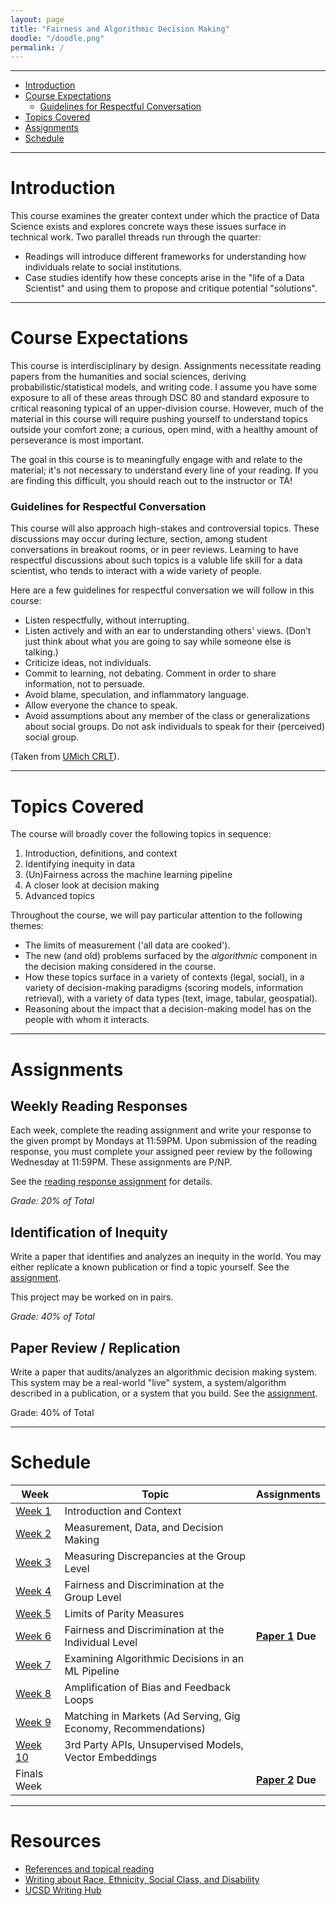```yaml
---
layout: page
title: "Fairness and Algorithmic Decision Making"
doodle: "/doodle.png"
permalink: /
---
```


---
* [Introduction](#introduction)
* [Course Expectations](#course-expectations)
  - [Guidelines for Respectful Conversation](#guidelines-for-respectful-conversation)
* [Topics Covered](#topics-covered)
* [Assignments](#assignments)
* [Schedule](#schedule)

---

# Introduction

This course examines the greater context under which the practice of
Data Science exists and explores concrete ways these issues surface in
technical work. Two parallel threads run through the quarter:

* Readings will introduce different frameworks for understanding how
  individuals relate to social institutions.
* Case studies identify how these concepts arise in the "life of a
  Data Scientist" and using them to propose and critique potential
  "solutions".

---

# Course Expectations

This course is interdisciplinary by design. Assignments necessitate
reading papers from the humanities and social sciences, deriving
probabilistic/statistical models, and writing code. I assume you
have some exposure to all of these areas through DSC 80 and standard
exposure to critical reasoning typical of an upper-division
course. However, much of the material in this course will require
pushing yourself to understand topics outside your comfort zone; a
curious, open mind, with a healthy amount of perseverance is most
important. 

The goal in this course is to meaningfully engage with and relate to
the material; it's not necessary to understand every line of your
reading. If you are finding this difficult, you should reach out to
the instructor or TA!

### Guidelines for Respectful Conversation

This course will also approach high-stakes and controversial
topics. These discussions may occur during lecture, section, among
student conversations in breakout rooms, or in peer reviews. Learning
to have respectful discussions about such topics is a valuble life
skill for a data scientist, who tends to interact with a wide variety
of people.

Here are a few guidelines for respectful conversation we will follow in
this course:
* Listen respectfully, without interrupting.
* Listen actively and with an ear to understanding others'
  views. (Don’t just think about what you are going to say while
  someone else is talking.)
* Criticize ideas, not individuals.
* Commit to learning, not debating. Comment in order to share information, not to persuade.
* Avoid blame, speculation, and inflammatory language.
* Allow everyone the chance to speak.
* Avoid assumptions about any member of the class or generalizations
  about social groups. Do not ask individuals to speak for their
  (perceived) social group.
  
(Taken from [UMich CRLT](https://crlt.umich.edu/publinks/generalguidelines)).


---

# Topics Covered

The course will broadly cover the following topics in sequence:
1. Introduction, definitions, and context
2. Identifying inequity in data
3. (Un)Fairness across the machine learning pipeline
4. A closer look at decision making
5. Advanced topics

Throughout the course, we will pay particular attention to the
following themes:
* The limits of measurement ('all data are cooked').
* The new (and old) problems surfaced by the *algorithmic* component
  in the decision making considered in the course.
* How these topics surface in a variety of contexts (legal, social),
  in a variety of decision-making paradigms (scoring models,
  information retrieval), with a variety of data types (text, image,
  tabular, geospatial).
* Reasoning about the impact that a decision-making model has on the people with whom it interacts.

---

# Assignments

## Weekly Reading Responses 

Each week, complete the reading assignment and write your response to
the given prompt by Mondays at 11:59PM. Upon submission of the reading
response, you must complete your assigned peer review by the following
Wednesday at 11:59PM. These assignments are P/NP.

See the [reading response assignment](assignments/reading-response)
for details.

*Grade: 20% of Total*

## Identification of Inequity 

Write a paper that identifies and analyzes an inequity in the
world. You may either replicate a known publication or find a topic
yourself. See the [assignment](assignments/inequity-analysis).

This project may be worked on in pairs.

*Grade: 40% of Total*

## Paper Review / Replication 

Write a paper that audits/analyzes an algorithmic decision making
system. This system may be a real-world "live" system, a system/algorithm
described in a publication, or a system that you build. See the
[assignment](assignments/algorithmic-audit).

Grade: 40% of Total

---

# Schedule

|Week|Topic|Assignments|
|---|---|---|
|[Week 1](weeks/week01)|Introduction and Context||
|[Week 2](weeks/week02)|Measurement, Data, and Decision Making||
|[Week 3](weeks/week03)|Measuring Discrepancies at the Group Level||
|[Week 4](weeks/week04)|Fairness and Discrimination at the Group Level||
|[Week 5](weeks/week05)|Limits of Parity Measures||
|[Week 6](weeks/week06)|Fairness and Discrimination at the Individual Level|**[Paper 1](assignments/inequity-analysis) Due**|
|[Week 7](weeks/week07)|Examining Algorithmic Decisions in an ML Pipeline||
|[Week 8](weeks/week09)|Amplification of Bias and Feedback Loops||
|[Week 9](weeks/week08)|Matching in Markets (Ad Serving, Gig Economy, Recommendations)||
|[Week 10](weeks/week10)|3rd Party APIs, Unsupervised Models, Vector Embeddings||
|Finals Week||**[Paper 2](assignments/algorithmic-audit) Due**|

---

# Resources

* [References and topical reading](references)
* [Writing about Race, Ethnicity, Social Class, and
  Disability](https://www.hamilton.edu/academics/centers/writing/writing-resources/language-of-difference-writing-about-race-ethnicity-social-class-and-disability)
* [UCSD Writing Hub](https://writinghub.ucsd.edu/for-undergrads/index.html)


